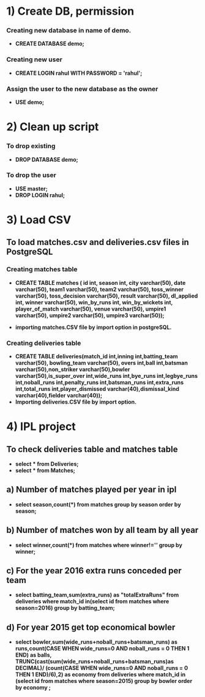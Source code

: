 # 1) Create DB, permission
### Creating new database  in name of demo.
* **CREATE DATABASE demo;**
### Creating new user

* **CREATE LOGIN rahul WITH PASSWORD = 'rahul';**

### Assign the user to the new database as the owner

* **USE demo;**

# 2) Clean up script
### To drop existing 

* **DROP DATABASE demo;**

### To drop the user
* **USE master;**
* **DROP LOGIN rahul;**

# 3) Load CSV
## To load matches.csv and deliveries.csv files in PostgreSQL
### Creating matches table
* **CREATE TABLE matches ( id int, season int, city varchar(50), date varchar(50), team1 varchar(50), team2 varchar(50), toss_winner varchar(50), toss_decision varchar(50), result varchar(50),   dl_applied int, winner varchar(50), win_by_runs int, win_by_wickets int, player_of_match varchar(50), venue varchar(50), umpire1 varchar(50), umpire2 varchar(50), umpire3 varchar(50));**

* **importing matches.CSV file by import option in postgreSQL.**

### Creating deliveries table
* **CREATE TABLE deliveries(match_id int,inning int,batting_team varchar(50), bowling_team varchar(50), overs int,ball int,batsman varchar(50),non_striker varchar(50),bowler varchar(50),is_super_over int,wide_runs int,bye_runs int,legbye_runs int,noball_runs int,penalty_runs int,batsman_runs int,extra_runs int,total_runs int,player_dismissed varchar(40),dismissal_kind varchar(40),fielder varchar(40));**
* **Importing deliveries.CSV file by import option.**



# 4) IPL project 
 ## To check deliveries table and matches table 
 * **select * from Deliveries;**
* **select * from Matches;**

## a) Number of matches played per year in ipl
* **select season,count(*) from matches group by season order by season;**

## b) Number of matches won by all team by all year
* **select winner,count(*) from matches where winner!='' group by winner;**

## c) For the year 2016 extra runs conceded per team 
* **select batting_team,sum(extra_runs) as "totalExtraRuns" from deliveries where match_id in(select id from matches where season=2016) group by batting_team;**

## d) For year 2015 get top economical bowler
* **select bowler,sum(wide_runs+noball_runs+batsman_runs) as runs,count(CASE WHEN wide_runs=0 AND noball_runs = 0 THEN 1 END) as balls, TRUNC(cast(sum(wide_runs+noball_runs+batsman_runs)as DECIMAL)/ (count(CASE WHEN wide_runs=0 AND noball_runs = 0 THEN 1 END)/6),2) as economy
from deliveries 
where match_id in (select id from matches where season=2015) 
group by bowler
order by economy ;**






